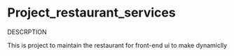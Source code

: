 # Project_restaurant_services

DESCRPTION

This is project to maintain the restaurant for front-end ui to make dynamiclly 

